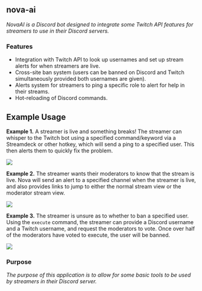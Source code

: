 ## nova-ai

*NovaAI is a Discord bot designed to integrate some Twitch API features for streamers to use in their Discord servers.*

### Features

- Integration with Twitch API to look up usernames and set up stream alerts for when streamers are live.
- Cross-site ban system (users can be banned on Discord and Twitch simultaneously provided both usernames are given).
- Alerts system for streamers to ping a specific role to alert for help in their streams.
- Hot-reloading of Discord commands.

## Example Usage

**Example 1.** A streamer is live and something breaks! The streamer can whisper to the Twitch bot using a specified command/keyword via a Streamdeck or other hotkey, which will send a ping to a specified user. This then alerts them to quickly fix the problem.

![](https://i.imgur.com/QRNx6DC.png)

**Example 2.** The streamer wants their moderators to know that the stream is live. Nova will send an alert to a specified channel when the streamer is live, and also provides links to jump to either the normal stream view or the moderator stream view.

![](https://i.imgur.com/497cKiR.png)

**Example 3.** The streamer is unsure as to whether to ban a specified user. Using the `execute` command, the streamer can provide a Discord username and a Twitch username, and request the moderators to vote. Once over half of the moderators have voted to execute, the user will be banned.

![](https://i.imgur.com/GPPP0eF.png)

### Purpose

_The purpose of this application is to allow for some basic tools to be used by streamers in their Discord server._

